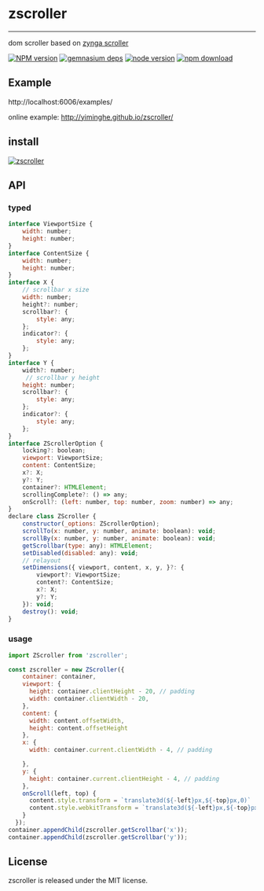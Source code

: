 # zscroller
---

dom scroller based on [zynga scroller](https://zynga.github.io/scroller/)


[![NPM version][npm-image]][npm-url]
[![gemnasium deps][gemnasium-image]][gemnasium-url]
[![node version][node-image]][node-url]
[![npm download][download-image]][download-url]

[npm-image]: http://img.shields.io/npm/v/zscroller.svg?style=flat-square
[npm-url]: http://npmjs.org/package/zscroller
[travis-image]: https://img.shields.io/travis/yiminghe/zscroller.svg?style=flat-square
[travis-url]: https://travis-ci.org/yiminghe/zscroller
[coveralls-image]: https://img.shields.io/coveralls/yiminghe/zscroller.svg?style=flat-square
[coveralls-url]: https://coveralls.io/r/yiminghe/zscroller?branch=master
[gemnasium-image]: http://img.shields.io/gemnasium/yiminghe/zscroller.svg?style=flat-square
[gemnasium-url]: https://gemnasium.com/yiminghe/zscroller
[node-image]: https://img.shields.io/badge/node.js-%3E=_0.10-green.svg?style=flat-square
[node-url]: http://nodejs.org/download/
[download-image]: https://img.shields.io/npm/dm/zscroller.svg?style=flat-square
[download-url]: https://npmjs.org/package/zscroller

## Example

http://localhost:6006/examples/

online example: http://yiminghe.github.io/zscroller/

## install

[![zscroller](https://nodei.co/npm/zscroller.png)](https://npmjs.org/package/zscroller)


## API

### typed

```js
interface ViewportSize {
    width: number;
    height: number;
}
interface ContentSize {
    width: number;
    height: number;
}
interface X {
    // scrollbar x size
    width: number;
    height?: number;
    scrollbar?: {
        style: any;
    };
    indicator?: {
        style: any;
    };
}
interface Y {
    width?: number;
     // scrollbar y height
    height: number;
    scrollbar?: {
        style: any;
    };
    indicator?: {
        style: any;
    };
}
interface ZScrollerOption {
    locking?: boolean;
    viewport: ViewportSize;
    content: ContentSize;
    x?: X;
    y?: Y;
    container?: HTMLElement;
    scrollingComplete?: () => any;
    onScroll?: (left: number, top: number, zoom: number) => any;
}
declare class ZScroller {
    constructor(_options: ZScrollerOption);
    scrollTo(x: number, y: number, animate: boolean): void;
    scrollBy(x: number, y: number, animate: boolean): void;
    getScrollbar(type: any): HTMLElement;
    setDisabled(disabled: any): void;
    // relayout
    setDimensions({ viewport, content, x, y, }?: {
        viewport?: ViewportSize;
        content?: ContentSize;
        x?: X;
        y?: Y;
    }): void;
    destroy(): void;
}
```

### usage

```js
import ZScroller from 'zscroller';

const zscroller = new ZScroller({
    container: container,
    viewport: {
      height: container.clientHeight - 20, // padding
      width: container.clientWidth - 20,
    },
    content: {
      width: content.offsetWidth,
      height: content.offsetHeight
    },
    x: {
      width: container.current.clientWidth - 4, // padding

    },
    y: {
      height: container.current.clientHeight - 4, // padding
    },
    onScroll(left, top) {
      content.style.transform = `translate3d(${-left}px,${-top}px,0)`
      content.style.webkitTransform = `translate3d(${-left}px,${-top}px,0)`;
    }
  });
container.appendChild(zscroller.getScrollbar('x'));
container.appendChild(zscroller.getScrollbar('y'));
```

## License

zscroller is released under the MIT license.
